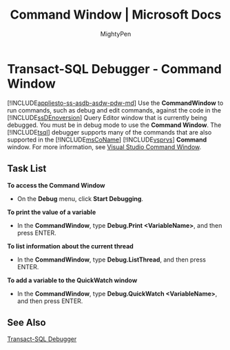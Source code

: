 ﻿---
title: "Command Window | Microsoft Docs"
ms.custom: ""
ms.date: "03/14/2017"
ms.prod: "sql-non-specified"
ms.prod_service: "sql-tools"
ms.service: ""
ms.component: "ssms-scripting"
ms.reviewer: ""
ms.suite: "sql"
ms.technology: 
  - "database-engine"
ms.tgt_pltfrm: ""
ms.topic: "article"
f1_keywords: 
  - "VS.CommandWindow"
helpviewer_keywords: 
  - "Command Window [Transact-SQL]"
ms.assetid: e567ebf9-0793-451b-92c7-26193a02d9da
caps.latest.revision: 14
author: "MightyPen"
ms.author: "genemi"
manager: "craigg"
ms.workload: "Inactive"
monikerRange: ">= aps-pdw-2016 || = azuresqldb-current || = azure-sqldw-latest || >= sql-server-2016 || = sqlallproducts-allversions"
---
# Transact-SQL Debugger - Command Window
[!INCLUDE[appliesto-ss-asdb-asdw-pdw-md](../../includes/appliesto-ss-asdb-asdw-pdw-md.md)]
  Use the **CommandWindow** to run commands, such as debug and edit commands, against the code in the [!INCLUDE[ssDEnoversion](../../includes/ssdenoversion-md.md)] Query Editor window that is currently being debugged. You must be in debug mode to use the **Command Window**. The [!INCLUDE[tsql](../../includes/tsql-md.md)] debugger supports many of the commands that are also supported in the [!INCLUDE[msCoName](../../includes/msconame-md.md)] [!INCLUDE[vsprvs](../../includes/vsprvs-md.md)] **Command** window. For more information, see [Visual Studio Command Window](http://go.microsoft.com/fwlink/?LinkId=112007).  
  
## Task List  
 **To access the Command Window**  
  
-   On the **Debug** menu, click **Start Debugging**.  
  
 **To print the value of a variable**  
  
-   In the **CommandWindow**, type **Debug.Print \<VariableName>**, and then press ENTER.  
  
 **To list information about the current thread**  
  
-   In the **CommandWindow**, type **Debug.ListThread**, and then press ENTER.  
  
 **To add a variable to the QuickWatch window**  
  
-   In the **CommandWindow**, type **Debug.QuickWatch \<VariableName>**, and then press ENTER.  
  
## See Also  
 [Transact-SQL Debugger](../../relational-databases/scripting/transact-sql-debugger.md)  
  
  
